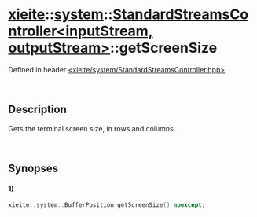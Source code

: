 # [xieite](../../xieite.md)\:\:[system](../../system.md)\:\:[StandardStreamsController\<inputStream, outputStream\>](../StandardStreamsController.md)\:\:getScreenSize
Defined in header [<xieite/system/StandardStreamsController.hpp>](../../../include/xieite/system/StandardStreamsController.hpp)

&nbsp;

## Description
Gets the terminal screen size, in rows and columns.

&nbsp;

## Synopses
#### 1)
```cpp
xieite::system::BufferPosition getScreenSize() noexcept;
```
